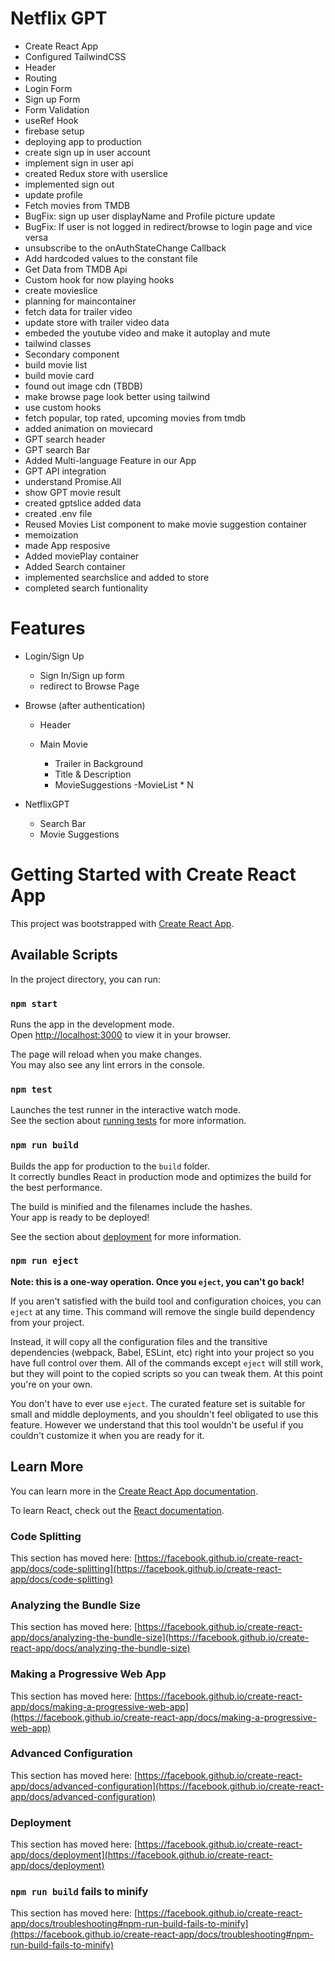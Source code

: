 # Netflix GPT

- Create React App
- Configured TailwindCSS
- Header
- Routing
- Login Form
- Sign up Form
- Form Validation
- useRef Hook
- firebase setup
- deploying app to production
- create sign up in user account
- implement sign in user api
- created Redux store with userslice
- implemented sign out
- update profile
- Fetch movies from TMDB
- BugFix: sign up user displayName and Profile picture update
- BugFix: If user is not logged in redirect/browse to login page and vice versa
- unsubscribe to the onAuthStateChange Callback
- Add hardcoded values to the constant file
- Get Data from TMDB Api
- Custom hook for now playing hooks
- create movieslice
- planning for maincontainer
- fetch data for trailer video
- update store with trailer video data
- embeded the youtube video and make it autoplay and mute
- tailwind classes
- Secondary component
- build movie list
- build movie card
- found out image cdn (TBDB)
- make browse page look better using tailwind
- use custom hooks
- fetch popular, top rated, upcoming movies from tmdb
- added animation on moviecard
- GPT search header
- GPT search Bar
- Added Multi-language Feature in our App
- GPT API integration
- understand Promise.All
- show GPT movie result
- created gptslice added data
- created .env file
- Reused Movies List component to make movie suggestion container
- memoization
- made App resposive
- Added moviePlay container
- Added Search container
- implemented searchslice and added to store
- completed search funtionality


# Features
- Login/Sign Up
    - Sign In/Sign up form
    - redirect to Browse Page
- Browse (after authentication)
    - Header
    - Main Movie

        - Trailer in Background
        - Title & Description
        - MovieSuggestions
            -MovieList * N
        
- NetflixGPT
    - Search Bar
    - Movie Suggestions




# Getting Started with Create React App

This project was bootstrapped with [Create React App](https://github.com/facebook/create-react-app).

## Available Scripts

In the project directory, you can run:

### `npm start`

Runs the app in the development mode.\
Open [http://localhost:3000](http://localhost:3000) to view it in your browser.

The page will reload when you make changes.\
You may also see any lint errors in the console.

### `npm test`

Launches the test runner in the interactive watch mode.\
See the section about [running tests](https://facebook.github.io/create-react-app/docs/running-tests) for more information.

### `npm run build`

Builds the app for production to the `build` folder.\
It correctly bundles React in production mode and optimizes the build for the best performance.

The build is minified and the filenames include the hashes.\
Your app is ready to be deployed!

See the section about [deployment](https://facebook.github.io/create-react-app/docs/deployment) for more information.

### `npm run eject`

**Note: this is a one-way operation. Once you `eject`, you can't go back!**

If you aren't satisfied with the build tool and configuration choices, you can `eject` at any time. This command will remove the single build dependency from your project.

Instead, it will copy all the configuration files and the transitive dependencies (webpack, Babel, ESLint, etc) right into your project so you have full control over them. All of the commands except `eject` will still work, but they will point to the copied scripts so you can tweak them. At this point you're on your own.

You don't have to ever use `eject`. The curated feature set is suitable for small and middle deployments, and you shouldn't feel obligated to use this feature. However we understand that this tool wouldn't be useful if you couldn't customize it when you are ready for it.

## Learn More

You can learn more in the [Create React App documentation](https://facebook.github.io/create-react-app/docs/getting-started).

To learn React, check out the [React documentation](https://reactjs.org/).

### Code Splitting

This section has moved here: [https://facebook.github.io/create-react-app/docs/code-splitting](https://facebook.github.io/create-react-app/docs/code-splitting)

### Analyzing the Bundle Size

This section has moved here: [https://facebook.github.io/create-react-app/docs/analyzing-the-bundle-size](https://facebook.github.io/create-react-app/docs/analyzing-the-bundle-size)

### Making a Progressive Web App

This section has moved here: [https://facebook.github.io/create-react-app/docs/making-a-progressive-web-app](https://facebook.github.io/create-react-app/docs/making-a-progressive-web-app)

### Advanced Configuration

This section has moved here: [https://facebook.github.io/create-react-app/docs/advanced-configuration](https://facebook.github.io/create-react-app/docs/advanced-configuration)

### Deployment

This section has moved here: [https://facebook.github.io/create-react-app/docs/deployment](https://facebook.github.io/create-react-app/docs/deployment)

### `npm run build` fails to minify

This section has moved here: [https://facebook.github.io/create-react-app/docs/troubleshooting#npm-run-build-fails-to-minify](https://facebook.github.io/create-react-app/docs/troubleshooting#npm-run-build-fails-to-minify)
